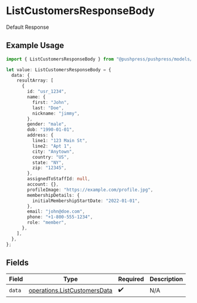 # ListCustomersResponseBody

Default Response

## Example Usage

```typescript
import { ListCustomersResponseBody } from "@pushpress/pushpress/models/operations";

let value: ListCustomersResponseBody = {
  data: {
    resultArray: [
      {
        id: "usr_1234",
        name: {
          first: "John",
          last: "Doe",
          nickname: "jimmy",
        },
        gender: "male",
        dob: "1990-01-01",
        address: {
          line1: "123 Main St",
          line2: "Apt 1",
          city: "Anytown",
          country: "US",
          state: "NY",
          zip: "12345",
        },
        assignedToStaffId: null,
        account: {},
        profileImage: "https://example.com/profile.jpg",
        membershipDetails: {
          initialMembershipStartDate: "2022-01-01",
        },
        email: "john@doe.com",
        phone: "+1-800-555-1234",
        role: "member",
      },
    ],
  },
};
```

## Fields

| Field                                                                        | Type                                                                         | Required                                                                     | Description                                                                  |
| ---------------------------------------------------------------------------- | ---------------------------------------------------------------------------- | ---------------------------------------------------------------------------- | ---------------------------------------------------------------------------- |
| `data`                                                                       | [operations.ListCustomersData](../../models/operations/listcustomersdata.md) | :heavy_check_mark:                                                           | N/A                                                                          |
